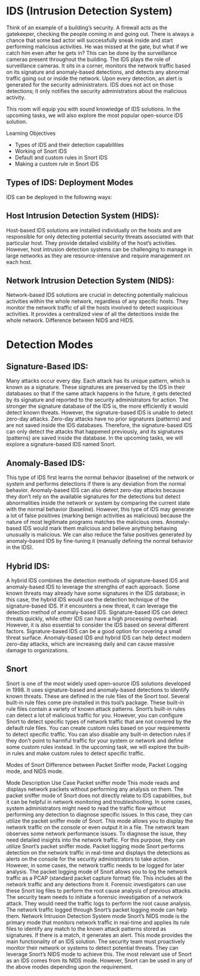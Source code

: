 # IDS (Intrusion Detection System)

Think of an example of a building’s security. A firewall acts as the gatekeeper, checking the people coming in and going out. 
There is always a chance that some bad actor will successfully sneak inside and start performing malicious activities. 
He was missed at the gate, but what if we catch him even after he gets in? 
This can be done by the surveillance cameras present throughout the building. The IDS plays the role of surveillance cameras. 
It sits in a corner, monitors the network traffic based on its signature and anomaly-based detections, and detects any abnormal traffic going out or inside the network. 
Upon every detection, an alert is generated for the security administrators.
IDS does not act on those detections; it only notifies the security administrators about the malicious activity.


This room will equip you with sound knowledge of IDS solutions. 
In the upcoming tasks, we will also explore the most popular open-source IDS solution. 

Learning Objectives
- Types of IDS and their detection capabilities
- Working of Snort IDS
- Default and custom rules in Snort IDS
- Making a custom rule in Snort IDS

## Types of IDS: Deployment Modes
IDS can be deployed in the following ways:

## Host Intrusion Detection System (HIDS): 
Host-based IDS solutions are installed individually on the hosts and are responsible for only detecting potential security threats associated with that particular host. 
They provide detailed visibility of the host’s activities. However, host intrusion detection systems can be challenging to manage in large networks as they are resource-intensive and require management on each host.

## Network Intrusion Detection System (NIDS): 
Network-based IDS solutions are crucial in detecting potentially malicious activities within the whole network, regardless of any specific hosts. 
They monitor the network traffic of all the hosts involved to detect suspicious activities. 
It provides a centralized view of all the detections inside the whole network.
Difference between NIDS and HIDS.

# Detection Modes

## Signature-Based IDS: 
Many attacks occur every day. Each attack has its unique pattern, which is known as a signature. 
These signatures are preserved by the IDS in their databases so that if the same attack happens in the future, it gets detected by its signature and reported to the security administrators for action. 
The stronger the signature database of the IDS is, the more efficiently it would detect known threats.
However, the signature-based IDS is unable to detect zero-day attacks. 
Zero-day attacks have no prior signatures (patterns) and are not saved inside the IDS databases.
Therefore, the signature-based IDS can only detect the attacks that happened previously, and its signatures (patterns) are saved inside the database.
In the upcoming tasks, we will explore a signature-based IDS named Snort.

## Anomaly-Based IDS: 
This type of IDS first learns the normal behavior (baseline) of the network or system and performs detections if there is any deviation from the normal behavior.
Anomaly-based IDS can also detect zero-day attacks because they don’t rely on the available signatures for the detections but detect abnormalities inside the network or system by comparing the current state with the normal behavior (baseline). 
However, this type of IDS may generate a lot of false positives (marking benign activities as malicious) because the nature of most legitimate programs matches the malicious ones. Anomaly-based IDS would mark them malicious and believe anything behaving unusually is malicious. 
We can also reduce the false positives generated by anomaly-based IDS by fine-tuning it (manually defining the normal behavior in the IDS).

## Hybrid IDS: 
A hybrid IDS combines the detection methods of signature-based IDS and anomaly-based IDS to leverage the strengths of each approach.
Some known threats may already have some signatures in the IDS database; 
in this case, the hybrid IDS would use the detection technique of the signature-based IDS. 
If it encounters a new threat, it can leverage the detection method of anomaly-based IDS.
Signature-based IDS can detect threats quickly, while other IDS can have a high processing overhead. 
However, it is also essential to consider the IDS based on several different factors. 
Signature-based IDS can be a good option for covering a small threat surface. 
Anomaly-based IDS and hybrid IDS can help detect modern zero-day attacks, which are increasing daily and can cause massive damage to organizations.

## Snort
Snort is one of the most widely used open-source IDS solutions developed in 1998. It uses signature-based and anomaly-based detections to identify known threats. These are defined in the rule files of the Snort tool. Several built-in rule files come pre-installed in this tool’s package. These built-in rule files contain a variety of known attack patterns. Snort’s built-in rules can detect a lot of malicious traffic for you. However, you can configure Snort to detect specific types of network traffic that are not covered by the default rule files. You can create custom rules based on your requirements to detect specific traffic. You can also disable any built-in detection rules if they don’t point to harmful traffic for your system or network and define some custom rules instead. In the upcoming task, we will explore the built-in rules and make custom rules to detect specific traffic.

Modes of Snort
Difference between Packet Sniffer mode, Packet Logging mode, and NIDS mode.

Mode	Description	Use Case
Packet sniffer mode	This mode reads and displays network packets without performing any analysis on them. The packet sniffer mode of Snort does not directly relate to IDS capabilities, but it can be helpful in network monitoring and troubleshooting. In some cases, system administrators might need to read the traffic flow without performing any detection to diagnose specific issues. In this case, they can utilize the packet sniffer mode of Snort. This mode allows you to display the network traffic on the console or even output it in a file.	The network team observes some network performance issues. To diagnose the issue, they need detailed insights into the network traffic. For this purpose, they can utilize Snort’s packet sniffer mode.
Packet logging mode	Snort performs detection on the network traffic in real-time and displays the detections as alerts on the console for the security administrators to take action. However, in some cases, the network traffic needs to be logged for later analysis. The packet logging mode of Snort allows you to log the network traffic as a PCAP (standard packet capture format) file. This includes all the network traffic and any detections from it. Forensic investigators can use these Snort log files to perform the root cause analysis of previous attacks.	The security team needs to initiate a forensic investigation of a network attack. They would need the traffic logs to perform the root cause analysis. The network traffic logged through Snort’s packet logging mode can help them.
Network Intrusion Detection System mode	Snort’s NIDS mode is the primary mode that monitors network traffic in real-time and applies its rule files to identify any match to the known attack patterns stored as signatures. If there is a match, it generates an alert. This mode provides the main functionality of an IDS solution.	The security team must proactively monitor their network or systems to detect potential threats. They can leverage Snort’s NIDS mode to achieve this.
The most relevant use of Snort as an IDS comes from its NIDS mode. However, Snort can be used in any of the above modes depending upon the requirement.

